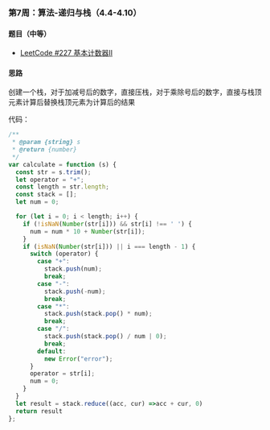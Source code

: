 ### 第7周：算法-递归与栈（4.4-4.10）

#### 题目（中等）

- [LeetCode #227 基本计数器II](https://leetcode-cn.com/problems/basic-calculator-ii/)

#### 思路

创建一个栈，对于加减号后的数字，直接压栈，对于乘除号后的数字，直接与栈顶元素计算后替换栈顶元素为计算后的结果

代码：

```javascript
/**
 * @param {string} s
 * @return {number}
 */
var calculate = function (s) {
  const str = s.trim();
  let operator = "+";
  const length = str.length;
  const stack = [];
  let num = 0;

  for (let i = 0; i < length; i++) {
    if (!isNaN(Number(str[i])) && str[i] !== ' ') {
      num = num * 10 + Number(str[i]);
    }
    if (isNaN(Number(str[i])) || i === length - 1) {
      switch (operator) {
        case "+":
          stack.push(num);
          break;
        case "-":
          stack.push(-num);
          break;
        case "*":
          stack.push(stack.pop() * num);
          break;
        case "/":
          stack.push(stack.pop() / num | 0);
          break;
        default:
          new Error("error");
      }
      operator = str[i];
      num = 0;
    }
  }
  let result = stack.reduce((acc, cur) =>acc + cur, 0)
  return result
};

```
